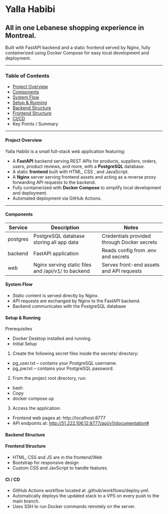 <h1>Yalla Habibi</h1>


<h2>All in one Lebanese shopping experience in Montreal.</h2>

Built with FastAPI backend and a static frontend served by Nginx, fully containerized using Docker Compose for easy local development and deployment.

________________________________________

<h3>Table of Contents</h3>

* 	[Project Overview](#project-overview)
* 	[Components](#components)
* 	[System Flow](#system-flow)
* 	[Setup & Running](#setup--running)
* 	[Backend Structure](#backend-structure)
* 	[Frontend Structure](#frontend-structure)
* 	[CI/CD](#cicd)
* 	Key Points / Summary
________________________________________

<h4 id="project-overview">Project Overview</h4>

Yalla Habibi is a small full-stack web application featuring:
* 	A **FastAPI** backend serving REST APIs for products, suppliers, orders, users, product reviews, and more, with a **PostgreSQL** database.
* 	A static **frontend** built with HTML, CSS , and JavaScript.
* 	A **Nginx** server serving frontend assets and acting as a reverse proxy forwarding API requests to the backend.
* 	Fully containerized with **Docker Compose** to simplify local development and deployment.
* 	Automated deployment via GitHub Actions.
________________________________________

<h4 id="components">Components</h4>

| Service    | Description                                      | Notes                                           |
|------------|--------------------------------------------------|-------------------------------------------------|
| postgres   | PostgreSQL database storing all app data         | Credentials provided through Docker secrets     |
| backend    | FastAPI application    | Reads config from .env and secrets              |
| web        | Nginx serving static files and  /api/v1/ to backend | Serves front-end assets and API requests |


<h4 id="system-flow">System Flow</h4>

* Static content is served directly by Nginx.
* API requests are exchanged by Nginx to the FastAPI backend.
* Backend communicates with the PostgreSQL database


<h4 id="setup--running">Setup & Running</h4>

Prerequisites
* Docker Desktop installed and running.
* Initial Setup
1.	Create the following secret files inside the secrets/ directory:
* pg_user.txt – contains your PostgreSQL username.
* pg_pw.txt – contains your PostgreSQL password.

2.	From the project root directory, run:
* bash
* Copy
* docker compose up

3.	Access the application:
* Frontend web pages at: http://localhost:8777
* API endpoints at: http://51.222.106.12:8777/api/v1/documentation# 


<h4 id="backend-structure">Backend Structure</h4>

<h4 id="frontend-structure">Frontend Structure</h4>

* HTML, CSS and JS are in the frontend/Web
* Bootstrap for responsive design
* Custom CSS and JavScript to handle features

<h4 id="cicd">CI / CD</h4>

*	GitHub Actions workflow located at .github/workflows/deploy.yml.
*	Automatically deploys the updated stack to a VPS on every push to the main branch.
*	Uses SSH to run Docker commands remotely on the server.
